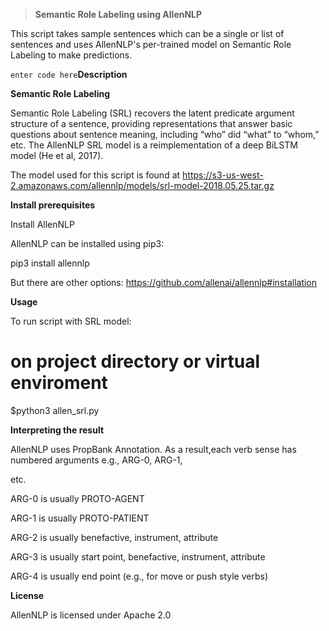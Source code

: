 ﻿

> **Semantic Role Labeling using AllenNLP**

This script takes sample sentences which can be a single or list of sentences and uses AllenNLP's per-trained model on Semantic Role Labeling to make predictions.

`enter code here`**Description**

**Semantic Role Labeling**

Semantic Role Labeling (SRL) recovers the latent predicate argument structure of a sentence, providing representations that answer basic questions about sentence meaning, including “who” did “what” to “whom,” etc. The AllenNLP SRL model is a reimplementation of a deep BiLSTM model (He et al, 2017).

The model used for this script is found at https://s3-us-west-2.amazonaws.com/allennlp/models/srl-model-2018.05.25.tar.gz

**Install prerequisites**

Install AllenNLP

AllenNLP can be installed using pip3:

pip3 install allennlp

  

But there are other options: https://github.com/allenai/allennlp#installation

**Usage**

To run script with SRL model:

# on project directory or virtual enviroment

$python3 allen_srl.py

**Interpreting the result**

AllenNLP uses PropBank Annotation. As a result,each verb sense has numbered arguments e.g., ARG-0, ARG-1,

etc.

ARG-0 is usually PROTO-AGENT

ARG-1 is usually PROTO-PATIENT

ARG-2 is usually benefactive, instrument, attribute

ARG-3 is usually start point, benefactive, instrument, attribute

ARG-4 is usually end point (e.g., for move or push style verbs)

**License**

AllenNLP is licensed under Apache 2.0
